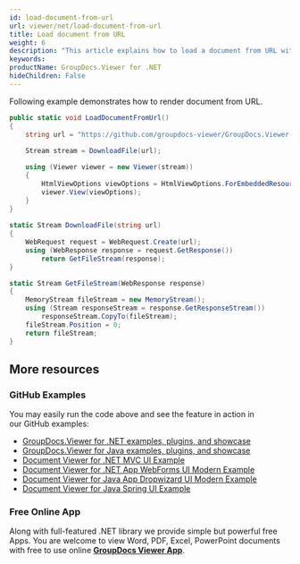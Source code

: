 ```yaml
---
id: load-document-from-url
url: viewer/net/load-document-from-url
title: Load document from URL
weight: 6
description: "This article explains how to load a document from URL with GroupDocs.Viewer within your .NET applications."
keywords: 
productName: GroupDocs.Viewer for .NET
hideChildren: False
---
```

Following example demonstrates how to render document from URL.

```csharp
public static void LoadDocumentFromUrl()
{
    string url = "https://github.com/groupdocs-viewer/GroupDocs.Viewer-for-.NET/blob/master/Examples/Resources/SampleFiles/sample.docx?raw=true";
    
    Stream stream = DownloadFile(url);

    using (Viewer viewer = new Viewer(stream))
    {
        HtmlViewOptions viewOptions = HtmlViewOptions.ForEmbeddedResources();                
        viewer.View(viewOptions);
    }
}
        
static Stream DownloadFile(string url)
{
    WebRequest request = WebRequest.Create(url);
    using (WebResponse response = request.GetResponse())
        return GetFileStream(response);
}

static Stream GetFileStream(WebResponse response)
{
    MemoryStream fileStream = new MemoryStream();
    using (Stream responseStream = response.GetResponseStream())
        responseStream.CopyTo(fileStream);
    fileStream.Position = 0;
    return fileStream;
}
```

## More resources

### GitHub Examples

You may easily run the code above and see the feature in action in our GitHub examples:

* [GroupDocs.Viewer for .NET examples, plugins, and showcase](https://github.com/groupdocs-viewer/GroupDocs.Viewer-for-.NET)
* [GroupDocs.Viewer for Java examples, plugins, and showcase](https://github.com/groupdocs-viewer/GroupDocs.Viewer-for-Java)
* [Document Viewer for .NET MVC UI Example](https://github.com/groupdocs-viewer/GroupDocs.Viewer-for-.NET-MVC)
* [Document Viewer for .NET App WebForms UI Modern Example](https://github.com/groupdocs-viewer/GroupDocs.Viewer-for-.NET-WebForms)
* [Document Viewer for Java App Dropwizard UI Modern Example](https://github.com/groupdocs-viewer/GroupDocs.Viewer-for-Java-Dropwizard)
* [Document Viewer for Java Spring UI Example](https://github.com/groupdocs-viewer/GroupDocs.Viewer-for-Java-Spring)

### Free Online App

Along with full-featured .NET library we provide simple but powerful free Apps.
You are welcome to view Word, PDF, Excel, PowerPoint documents with free to use online **[GroupDocs Viewer App](https://products.groupdocs.app/viewer)**.
